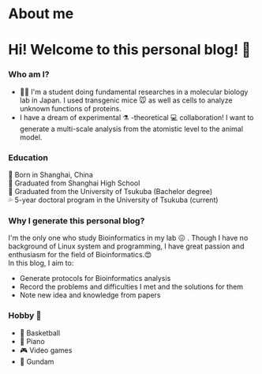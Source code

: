 # About me


# Hi! Welcome to this personal blog! :wave:

### Who am I?
* :man_scientist: I'm a student doing fundamental researches in a molecular biology lab in Japan. I used transgenic mice :mouse: as well as cells to analyze unknown functions of proteins.   
* I have a dream of experimental :alembic: -theoretical :computer: collaboration! I want to generate a multi-scale analysis from the atomistic level to the animal model. 

### Education
:baby: Born in Shanghai, China  
:school_satchel: Graduated from Shanghai High School  
:school: Graduated from the University of Tsukuba (Bachelor degree)  
:sweat_drops: 5-year doctoral program in the University of Tsukuba (current)


### Why I generate this personal blog?
I'm the only one who study Bioinformatics in my lab :confounded: . Though I have no background of Linux system and programming, I have great passion and enthusiasm for the field of Bioinformatics.:heart_eyes:   
In this blog, I aim to:  
* Generate protocols for Bioinformatics analysis  
* Record the problems and difficulties I met and the solutions for them
* Note new idea and knowledge from papers

### Hobby :dart:
* :basketball:  Basketball
* :musical_keyboard:  Piano
* :video_game: Video games
* :robot: Gundam
